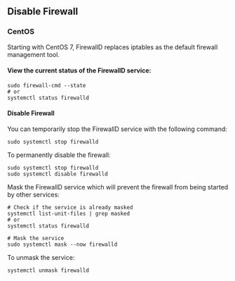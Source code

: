 ## Disable Firewall
### CentOS
Starting with CentOS 7, FirewallD replaces iptables as the default firewall management tool.

#### View the current status of the FirewallD service:
```
sudo firewall-cmd --state
# or
systemctl status firewalld
```

#### Disable Firewall
You can temporarily stop the FirewallD service with the following command:
```
sudo systemctl stop firewalld
```

To permanently disable the firewall:
```
sudo systemctl stop firewalld
sudo systemctl disable firewalld
```

Mask the FirewallD service which will prevent the firewall from being started by other services:
```
# Check if the service is already masked
systemctl list-unit-files | grep masked
# or
systemctl status firewalld

# Mask the service
sudo systemctl mask --now firewalld
```

To unmask the service:
```
systemctl unmask firewalld
```

